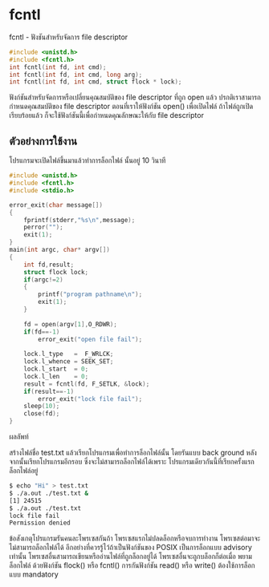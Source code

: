 # fcntl

fcntl - ฟังชันสำหรับจัดการ file descriptor
``` c
#include <unistd.h>
#include <fcntl.h>
int fcntl(int fd, int cmd);
int fcntl(int fd, int cmd, long arg);
int fcntl(int fd, int cmd, struct flock * lock); 
```

ฟังก์ชันสำหรับจัดการหรือเปลี่ยนคุณสมบัติของ file descriptor ที่ถูก open แล้ว ปรกติเราสามารถกำหนดคุณสมบัติของ file descriptor 
ตอนที่เราให้ฟังก์ชัน open() เพื่อเปิดไฟล์ ถ้าไฟล์ถูกเปิดเรียบร้อยแล้ว ก็จะใช้ฟังก์ชันนี้เพื่อกำหนดคุณลักษณะให้กับ file descriptor 

## ตัวอย่างการใช้งาน
โปรแกรมจะเปิดไฟล์ขึ้นมาแล้วทำการล็อกไฟล์ นั้นอยู่ 10 วินาที
``` c
#include <unistd.h>
#include <fcntl.h>
#include <stdio.h>

error_exit(char message[])
{
	fprintf(stderr,"%s\n",message);
	perror("");
	exit(1);
}
main(int argc, char* argv[])
{
	int fd,result;
	struct flock lock;
	if(argc!=2)
	{
		printf("program pathname\n");
		exit(1); 
	}
	
	fd = open(argv[1],O_RDWR);
	if(fd==-1)
		error_exit("open file fail");
	
	lock.l_type   =  F_WRLCK;
	lock.l_whence = SEEK_SET;
	lock.l_start  = 0;
	lock.l_len    = 0;
	result = fcntl(fd, F_SETLK, &lock);
	if(result==-1)
		error_exit("lock file fail");
	sleep(10);
	close(fd);
}
```

ผลลัพท์

สร้างไฟล์ชื่อ test.txt แล้วเรียกโปรแกรมเพื่อทำการล็อกไฟล์นั้น โดยรันแบบ back ground หลังจากนั้นเรียกโปรแกรมอีกรอบ ซึ่งจะไม่สามารถล็อกไฟล์ได้เพราะ โปรแกรมเดียวกันนี้ที่เรียกครั้งแรกล็อกไฟล์อยู่ 
``` sh
$ echo "Hi" > test.txt	
$ ./a.out ./test.txt &
[1] 24515
$ ./a.out ./test.txt
lock file fail
Permission denied 
```
ข้อสังเกตุโปรแกรมรันคนละโพรเซสกันถ้า โพรเซสแรกไม่ปลดล็อกหรือจบการทำงาน โพรเซสต่อมาจะไม่สามารถล็อกไฟล์ได้ อีกอย่างที่ควรรู้ไว้ถ้าเป็นฟังก์ชันของ 
POSIX เป็นการล็อกแบบ  advisory เท่านั้น โพรเซสอื่นสามารถเขียนหรืออ่านไฟล์ที่ถูกล็อกอยู่ได้ โพรเซสอื่นจะถูกบล็อกก็ต่อเมื่อ พยามล็อกไฟล์ ด้วยฟังก์ชัน 
flock() หรือ fcntl() การกันฟังก์ชัน read() หรือ write() ต้องใช้การล็อกแบบ mandatory 

